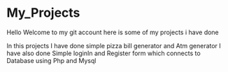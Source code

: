 # My_Projects
Hello Welcome to my git account here is some of my projects i have done

In this projects I have done simple pizza bill generator and Atm generator
I have also done Simple loginIn and Register form which connects to Database using Php and Mysql


